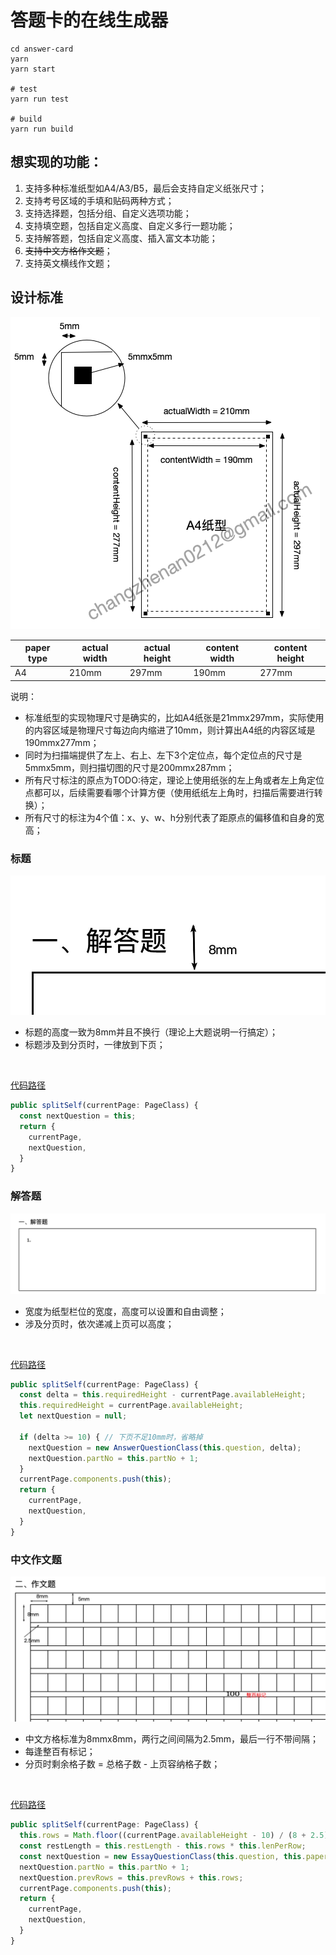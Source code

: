 # 答题卡的在线生成器

```shell
cd answer-card
yarn
yarn start

# test
yarn run test

# build
yarn run build
```

## 想实现的功能：
1. 支持多种标准纸型如A4/A3/B5，最后会支持自定义纸张尺寸；
2. 支持考号区域的手填和贴码两种方式；
3. 支持选择题，包括分组、自定义选项功能；
4. 支持填空题，包括自定义高度、自定义多行一题功能；
5. 支持解答题，包括自定义高度、插入富文本功能；
6. ~~支持中文方格作文题~~；
7. 支持英文横线作文题；

## 设计标准
![img](./public/design.png)

paper type|actual width|actual height|content width|content height
----------|------------|-------------|-------------|--------------
A4        |210mm       |297mm        |190mm        |277mm

说明：
- 标准纸型的实现物理尺寸是确实的，比如A4纸张是21mmx297mm，实际使用的内容区域是物理尺寸每边向内缩进了10mm，则计算出A4纸的内容区域是190mmx277mm；
- 同时为扫描端提供了左上、右上、左下3个定位点，每个定位点的尺寸是5mmx5mm，则扫描切图的尺寸是200mmx287mm；
- 所有尺寸标注的原点为TODO:待定，理论上使用纸张的左上角或者左上角定位点都可以，后续需要看哪个计算方便（使用纸纸左上角时，扫描后需要进行转换）；
- 所有尺寸的标注为4个值：x、y、w、h分别代表了距原点的偏移值和自身的宽高；

### 标题
![img](./public/title.png)
- 标题的高度一致为8mm并且不换行（理论上大题说明一行搞定）；
- 标题涉及到分页时，一律放到下页；
<br />

[代码路径](https://github.com/Joo-fanChang/answer-card/blob/0.0.1/src/tools/QuestionClasses/TitleClass.ts#L18)

```typescript
public splitSelf(currentPage: PageClass) {
  const nextQuestion = this;
  return {
    currentPage,
    nextQuestion,
  }
}
```

### 解答题
![img](./public/answerQuestion.png)
- 宽度为纸型栏位的宽度，高度可以设置和自由调整；
- 涉及分页时，依次递减上页可以高度；
<br />

[代码路径](https://github.com/Joo-fanChang/answer-card/blob/0.0.1/src/tools/QuestionClasses/AnswerQuestionClass.ts#L21)

```typescript
public splitSelf(currentPage: PageClass) {
  const delta = this.requiredHeight - currentPage.availableHeight;
  this.requiredHeight = currentPage.availableHeight;
  let nextQuestion = null;

  if (delta >= 10) { // 下页不足10mm时，省略掉
    nextQuestion = new AnswerQuestionClass(this.question, delta);
    nextQuestion.partNo = this.partNo + 1;
  }
  currentPage.components.push(this);
  return {
    currentPage,
    nextQuestion,
  }
}
```

### 中文作文题
![img](./public/essay.png)
- 中文方格标准为8mmx8mm，两行之间间隔为2.5mm，最后一行不带间隔；
- 每逢整百有标记；
- 分页时剩余格子数 = 总格子数 - 上页容纳格子数；
<br />

[代码路径](https://github.com/Joo-fanChang/answer-card/blob/0.0.1/src/tools/QuestionClasses/EssayQuestionClass.ts#L37)

```typescript
public splitSelf(currentPage: PageClass) {
  this.rows = Math.floor((currentPage.availableHeight - 10) / (8 + 2.5));
  const restLength = this.restLength - this.rows * this.lenPerRow;
  const nextQuestion = new EssayQuestionClass(this.question, this.paperType, restLength);
  nextQuestion.partNo = this.partNo + 1;
  nextQuestion.prevRows = this.prevRows + this.rows;
  currentPage.components.push(this);
  return {
    currentPage,
    nextQuestion,
  }
}
```
